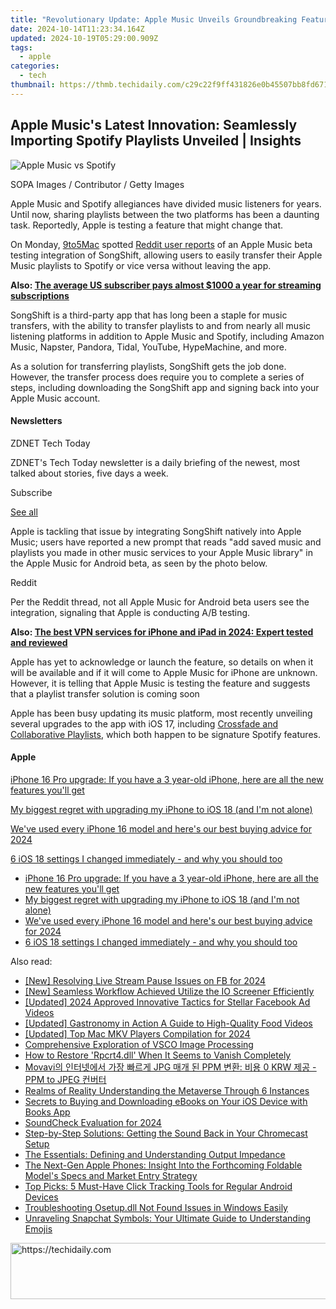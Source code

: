```yaml
---
title: "Revolutionary Update: Apple Music Unveils Groundbreaking Feature to Transfer Spotify Lists Seamlessly"
date: 2024-10-14T11:23:34.164Z
updated: 2024-10-19T05:29:00.909Z
tags:
  - apple
categories:
  - tech
thumbnail: https://thmb.techidaily.com/c29c22f9ff431826e0b45507bb8fd6710d810a2c350e0ba60cc8399b6967ad03.jpg
---
```


## Apple Music's Latest Innovation: Seamlessly Importing Spotify Playlists Unveiled | Insights

![Apple Music vs Spotify](https://www.zdnet.com/a/img/resize/20208d4f7b9180bf1fee31cecdfda2a8a3a25c8f/2024/02/20/618115a7-821b-48b8-98e5-2cbeb5669c56/gettyimages-1232387119.jpg?auto=webp&width=1280)

SOPA Images / Contributor / Getty Images

Apple Music and Spotify allegiances have divided music listeners for years. Until now, sharing playlists between the two platforms has been a daunting task. Reportedly, Apple is testing a feature that might change that. 

On Monday, [9to5Mac](https://9to5mac.com/2024/02/19/apple-music-spotify-playlists-music-transfer/) spotted [Reddit user reports](https://www.reddit.com/r/AppleMusic/comments/1at8g93/apple%5Fmusic%5F470beta%5F1359%5Ffor%5Fandroid%5Fapple/#iossharentf) of an Apple Music beta testing integration of SongShift, allowing users to easily transfer their Apple Music playlists to Spotify or vice versa without leaving the app. 

**Also: [The average US subscriber pays almost $1000 a year for streaming subscriptions](https://www.zdnet.com/home-and-office/home-entertainment/the-average-us-subscriber-pays-almost-1000-a-year-for-streaming-subscriptions/)**

SongShift is a third-party app that has long been a staple for music transfers, with the ability to transfer playlists to and from nearly all music listening platforms in addition to Apple Music and Spotify, including Amazon Music, Napster, Pandora, Tidal, YouTube, HypeMachine, and more. 

As a solution for transferring playlists, SongShift gets the job done. However, the transfer process does require you to complete a series of steps, including downloading the SongShift app and signing back into your Apple Music account. 

#### Newsletters

ZDNET Tech Today

ZDNET's Tech Today newsletter is a daily briefing of the newest, most talked about stories, five days a week.

 Subscribe

[See all](https://www.zdnet.com/newsletters/)

Apple is tackling that issue by integrating SongShift natively into Apple Music; users have reported a new prompt that reads "add saved music and playlists you made in other music services to your Apple Music library" in the Apple Music for Android beta, as seen by the photo below. 

Reddit

Per the Reddit thread, not all Apple Music for Android beta users see the integration, signaling that Apple is conducting A/B testing. 

**Also: [The best VPN services for iPhone and iPad in 2024: Expert tested and reviewed](https://www.zdnet.com/article/best-iphone-vpn/)**

Apple has yet to acknowledge or launch the feature, so details on when it will be available and if it will come to Apple Music for iPhone are unknown. However, it is telling that Apple Music is testing the feature and suggests that a playlist transfer solution is coming soon

Apple has been busy updating its music platform, most recently unveiling several upgrades to the app with iOS 17, including [Crossfade and Collaborative Playlists](https://www.zdnet.com/article/this-ios-17-apple-music-feature-is-the-only-reason-i-updated-my-iphone/), which both happen to be signature Spotify features. 

#### Apple

[iPhone 16 Pro upgrade: If you have a 3 year-old iPhone, here are all the new features you'll get](https://www.zdnet.com/article/iphone-16-pro-and-pro-max-hands-on/ "iPhone 16 Pro upgrade: If you have a 3 year-old iPhone, here are all the new features you'll get")

[My biggest regret with upgrading my iPhone to iOS 18 (and I'm not alone)](https://www.zdnet.com/article/my-biggest-regret-with-upgrading-my-iphone-to-ios-18-and-im-not-alone/ "My biggest regret with upgrading my iPhone to iOS 18 (and I'm not alone)")

[We've used every iPhone 16 model and here's our best buying advice for 2024](https://www.zdnet.com/article/iphone-16-pro-max-buying-advice-2024/ "We've used every iPhone 16 model and here's our best buying advice for 2024")

[6 iOS 18 settings I changed immediately - and why you should too](https://www.zdnet.com/article/6-ios-18-settings-i-changed-immediately-and-why-you-should-too/ "6 iOS 18 settings I changed immediately - and why you should too")

* [iPhone 16 Pro upgrade: If you have a 3 year-old iPhone, here are all the new features you'll get](https://www.zdnet.com/article/iphone-16-pro-and-pro-max-hands-on/ "iPhone 16 Pro upgrade: If you have a 3 year-old iPhone, here are all the new features you'll get")
* [My biggest regret with upgrading my iPhone to iOS 18 (and I'm not alone)](https://www.zdnet.com/article/my-biggest-regret-with-upgrading-my-iphone-to-ios-18-and-im-not-alone/ "My biggest regret with upgrading my iPhone to iOS 18 (and I'm not alone)")
* [We've used every iPhone 16 model and here's our best buying advice for 2024](https://www.zdnet.com/article/iphone-16-pro-max-buying-advice-2024/ "We've used every iPhone 16 model and here's our best buying advice for 2024")
* [6 iOS 18 settings I changed immediately - and why you should too](https://www.zdnet.com/article/6-ios-18-settings-i-changed-immediately-and-why-you-should-too/ "6 iOS 18 settings I changed immediately - and why you should too")

<ins class="adsbygoogle"
     style="display:block"
     data-ad-format="autorelaxed"
     data-ad-client="ca-pub-7571918770474297"
     data-ad-slot="1223367746"></ins>

<ins class="adsbygoogle"
     style="display:block"
     data-ad-client="ca-pub-7571918770474297"
     data-ad-slot="8358498916"
     data-ad-format="auto"
     data-full-width-responsive="true"></ins>

<span class="atpl-alsoreadstyle">Also read:</span>
<div><ul>
<li><a href="https://facebook-clips.techidaily.com/new-resolving-live-stream-pause-issues-on-fb-for-2024/"><u>[New] Resolving Live Stream Pause Issues on FB for 2024</u></a></li>
<li><a href="https://digital-screen-recording.techidaily.com/new-seamless-workflow-achieved-utilize-the-io-screener-efficiently/"><u>[New] Seamless Workflow Achieved Utilize the IO Screener Efficiently</u></a></li>
<li><a href="https://facebook-video-recording.techidaily.com/updated-2024-approved-innovative-tactics-for-stellar-facebook-ad-videos/"><u>[Updated] 2024 Approved Innovative Tactics for Stellar Facebook Ad Videos</u></a></li>
<li><a href="https://some-techniques.techidaily.com/updated-gastronomy-in-action-a-guide-to-high-quality-food-videos/"><u>[Updated] Gastronomy in Action A Guide to High-Quality Food Videos</u></a></li>
<li><a href="https://fox-boxes.techidaily.com/updated-top-mac-mkv-players-compilation-for-2024/"><u>[Updated] Top Mac MKV Players Compilation for 2024</u></a></li>
<li><a href="https://extra-hints.techidaily.com/comprehensive-exploration-of-vsco-image-processing/"><u>Comprehensive Exploration of VSCO Image Processing</u></a></li>
<li><a href="https://tech-renaissance.techidaily.com/how-to-restore-rpcrt4dll-when-it-seems-to-vanish-completely/"><u>How to Restore 'Rpcrt4.dll' When It Seems to Vanish Completely</u></a></li>
<li><a href="https://blog-min.techidaily.com/movavi-jpg-ppm-0-krw-ppm-to-jpeg/"><u>Movavi의 인터넷에서 가장 빠르게 JPG 매개 된 PPM 변환: 비용 0 KRW 제공 - PPM to JPEG 컨버터</u></a></li>
<li><a href="https://fox-blue.techidaily.com/realms-of-reality-understanding-the-metaverse-through-6-instances/"><u>Realms of Reality Understanding the Metaverse Through 6 Instances</u></a></li>
<li><a href="https://tech-renaissance.techidaily.com/secrets-to-buying-and-downloading-ebooks-on-your-ios-device-with-books-app/"><u>Secrets to Buying and Downloading eBooks on Your iOS Device with Books App</u></a></li>
<li><a href="https://screen-activity-recording.techidaily.com/soundcheck-evaluation-for-2024/"><u>SoundCheck Evaluation for 2024</u></a></li>
<li><a href="https://tech-renaissance.techidaily.com/step-by-step-solutions-getting-the-sound-back-in-your-chromecast-setup/"><u>Step-by-Step Solutions: Getting the Sound Back in Your Chromecast Setup</u></a></li>
<li><a href="https://tech-renaissance.techidaily.com/the-essentials-defining-and-understanding-output-impedance/"><u>The Essentials: Defining and Understanding Output Impedance</u></a></li>
<li><a href="https://tech-renaissance.techidaily.com/the-next-gen-apple-phones-insight-into-the-forthcoming-foldable-models-specs-and-market-entry-strategy/"><u>The Next-Gen Apple Phones: Insight Into the Forthcoming Foldable Model's Specs and Market Entry Strategy</u></a></li>
<li><a href="https://tech-renaissance.techidaily.com/top-picks-5-must-have-click-tracking-tools-for-regular-android-devices/"><u>Top Picks: 5 Must-Have Click Tracking Tools for Regular Android Devices</u></a></li>
<li><a href="https://tech-renaissance.techidaily.com/troubleshooting-osetupdll-not-found-issues-in-windows-easily/"><u>Troubleshooting Osetup.dll Not Found Issues in Windows Easily</u></a></li>
<li><a href="https://tech-renaissance.techidaily.com/unraveling-snapchat-symbols-your-ultimate-guide-to-understanding-emojis/"><u>Unraveling Snapchat Symbols: Your Ultimate Guide to Understanding Emojis</u></a></li>
</ul></div>

<!-- affiliate ads begin -->
<a href="https://ephamedtechinc.pxf.io/c/5597632/2136624/26400" target="_top" id="2136624">
  <img src="//a.impactradius-go.com/display-ad/26400-2136624" border="0" alt="https://techidaily.com" width="728" height="90"/>
</a>
<img height="0" width="0" src="https://ephamedtechinc.pxf.io/i/5597632/2136624/26400" style="position:absolute;visibility:hidden;" border="0" />
<!-- affiliate ads end -->

